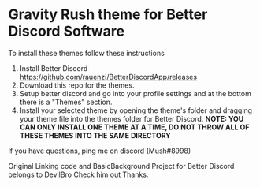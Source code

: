 # Gravity Rush theme for Better Discord Software 
To install these themes follow these instructions

1. Install Better Discord 
https://github.com/rauenzi/BetterDiscordApp/releases
2. Download this repo for the themes.
3. Setup better discord and go into your profile settings and at the bottom there is a "Themes" section.
4. Install your selected theme by opening the theme's folder and dragging your theme file into the themes folder for Better Discord.
**NOTE: YOU CAN ONLY INSTALL ONE THEME AT A TIME, DO NOT THROW ALL OF THESE THEMES INTO THE SAME DIRECTORY**

If you have questions, ping me on discord (Mush#8998)

Original Linking code and BasicBackground Project for Better Discord belongs to DevilBro
Check him out 
Thanks.

